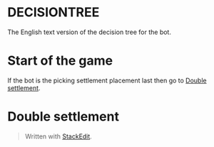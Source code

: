 # DECISIONTREE
The English text version of the decision tree for the bot.

# Start of the game
If the bot is the picking settlement placement last then go to [Double settlement](#double-settlement).


# Double settlement



> Written with [StackEdit](https://stackedit.io/).
<!--stackedit_data:
eyJoaXN0b3J5IjpbLTI4MTMwODM0NywxNDgyNDQ1NjcsLTEzNz
MyMjkzMzVdfQ==
-->